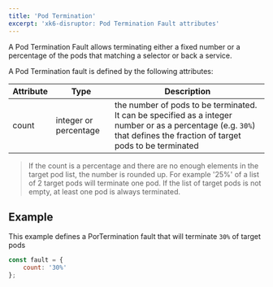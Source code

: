 ```yaml
---
title: 'Pod Termination'
excerpt: 'xk6-disruptor: Pod Termination Fault attributes'
---
```


A Pod Termination Fault allows terminating either a fixed number or a percentage of the pods that matching a selector or back a service.

A Pod Termination fault is defined by the following attributes:

| Attribute     | Type   | Description |
| ------------- | ------ | --------|
| count         | integer or percentage | the number of pods to be terminated. It can be specified as a integer number or as a percentage (e.g. `30%`) that defines the fraction of target pods to be terminated|


<Blockquote mod="note">
If the count is a percentage and there are no enough elements in the target pod list, the number is rounded up.
For example '25%' of a list of 2 target pods will terminate one pod.
If the list of target pods is not empty, at least one pod is always terminated.
</Blockquote>

## Example

This example defines a PorTermination fault that will terminate `30%` of target pods
```javascript
const fault = {
    count: '30%'
};
```
